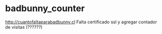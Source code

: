 # badbunny_counter

<http://cuantofaltaparabadbunny.cl>
Falta certificado ssl y agregar contador de visitas (??????)
